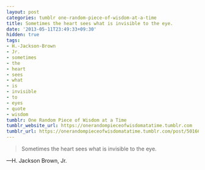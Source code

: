 ```yaml
---
layout: post
categories: tumblr one-random-piece-of-wisdom-at-a-time
title: Sometimes the heart sees what is invisible to the eye.
date: '2013-05-11T23:49:33+09:30'
hidden: true
tags:
- H.-Jackson-Brown
- Jr.
- sometimes
- the
- heart
- sees
- what
- is
- invisible
- to
- eyes
- quote
- wisdom
tumblr: One Random Piece of Wisdom at a Time
tumblr_website_url: https://onerandompieceofwisdomatatime.tumblr.com
tumblr_url: https://onerandompieceofwisdomatatime.tumblr.com/post/50166491518/sometimes-the-heart-sees-what-is-invisible-to-the
---
```

> Sometimes the heart sees what is invisible to the eye.

—H. Jackson Brown, Jr.
